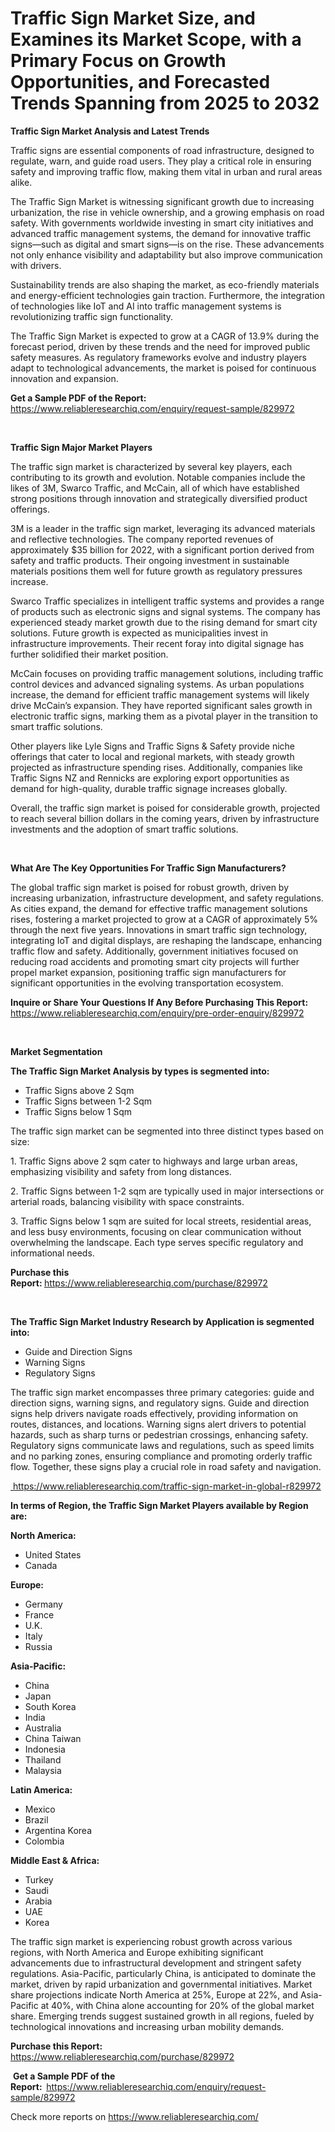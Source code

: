 <p><h1>Traffic Sign Market Size, and Examines its Market Scope, with a Primary Focus on Growth Opportunities, and Forecasted Trends Spanning from 2025 to 2032</h1></p><p><strong>Traffic Sign Market Analysis and Latest Trends</strong></p>
<p><p>Traffic signs are essential components of road infrastructure, designed to regulate, warn, and guide road users. They play a critical role in ensuring safety and improving traffic flow, making them vital in urban and rural areas alike.</p><p>The Traffic Sign Market is witnessing significant growth due to increasing urbanization, the rise in vehicle ownership, and a growing emphasis on road safety. With governments worldwide investing in smart city initiatives and advanced traffic management systems, the demand for innovative traffic signs—such as digital and smart signs—is on the rise. These advancements not only enhance visibility and adaptability but also improve communication with drivers.</p><p>Sustainability trends are also shaping the market, as eco-friendly materials and energy-efficient technologies gain traction. Furthermore, the integration of technologies like IoT and AI into traffic management systems is revolutionizing traffic sign functionality.</p><p>The Traffic Sign Market is expected to grow at a CAGR of 13.9% during the forecast period, driven by these trends and the need for improved public safety measures. As regulatory frameworks evolve and industry players adapt to technological advancements, the market is poised for continuous innovation and expansion.</p></p>
<p><strong>Get a Sample PDF of the Report:&nbsp;</strong> <a href="https://www.reliableresearchiq.com/enquiry/request-sample/829972?utm_campaign=2739&utm_medium=2&utm_source=Github&utm_content=ia&utm_term=01042025&utm_id=traffic-sign">https://www.reliableresearchiq.com/enquiry/request-sample/829972</a></p>
<p>&nbsp;</p>
<p><strong>Traffic Sign Major Market Players</strong></p>
<p><p>The traffic sign market is characterized by several key players, each contributing to its growth and evolution. Notable companies include the likes of 3M, Swarco Traffic, and McCain, all of which have established strong positions through innovation and strategically diversified product offerings.</p><p>3M is a leader in the traffic sign market, leveraging its advanced materials and reflective technologies. The company reported revenues of approximately $35 billion for 2022, with a significant portion derived from safety and traffic products. Their ongoing investment in sustainable materials positions them well for future growth as regulatory pressures increase.</p><p>Swarco Traffic specializes in intelligent traffic systems and provides a range of products such as electronic signs and signal systems. The company has experienced steady market growth due to the rising demand for smart city solutions. Future growth is expected as municipalities invest in infrastructure improvements. Their recent foray into digital signage has further solidified their market position.</p><p>McCain focuses on providing traffic management solutions, including traffic control devices and advanced signaling systems. As urban populations increase, the demand for efficient traffic management systems will likely drive McCain’s expansion. They have reported significant sales growth in electronic traffic signs, marking them as a pivotal player in the transition to smart traffic solutions.</p><p>Other players like Lyle Signs and Traffic Signs & Safety provide niche offerings that cater to local and regional markets, with steady growth projected as infrastructure spending rises. Additionally, companies like Traffic Signs NZ and Rennicks are exploring export opportunities as demand for high-quality, durable traffic signage increases globally.</p><p>Overall, the traffic sign market is poised for considerable growth, projected to reach several billion dollars in the coming years, driven by infrastructure investments and the adoption of smart traffic solutions.</p></p>
<p>&nbsp;</p>
<p><strong>What Are The Key Opportunities For Traffic Sign Manufacturers?</strong></p>
<p><p>The global traffic sign market is poised for robust growth, driven by increasing urbanization, infrastructure development, and safety regulations. As cities expand, the demand for effective traffic management solutions rises, fostering a market projected to grow at a CAGR of approximately 5% through the next five years. Innovations in smart traffic sign technology, integrating IoT and digital displays, are reshaping the landscape, enhancing traffic flow and safety. Additionally, government initiatives focused on reducing road accidents and promoting smart city projects will further propel market expansion, positioning traffic sign manufacturers for significant opportunities in the evolving transportation ecosystem.</p></p>
<p><strong>Inquire or Share Your Questions If Any Before Purchasing This Report:</strong> <a href="https://www.reliableresearchiq.com/enquiry/pre-order-enquiry/829972?utm_campaign=2739&utm_medium=2&utm_source=Github&utm_content=ia&utm_term=01042025&utm_id=traffic-sign">https://www.reliableresearchiq.com/enquiry/pre-order-enquiry/829972</a></p>
<p>&nbsp;</p>
<p><strong>Market Segmentation</strong></p>
<p><strong>The Traffic Sign Market Analysis by types is segmented into:</strong></p>
<p><ul><li>Traffic Signs above 2 Sqm</li><li>Traffic Signs between 1-2 Sqm</li><li>Traffic Signs below 1 Sqm</li></ul></p>
<p><p>The traffic sign market can be segmented into three distinct types based on size: </p><p>1. Traffic Signs above 2 sqm cater to highways and large urban areas, emphasizing visibility and safety from long distances. </p><p>2. Traffic Signs between 1-2 sqm are typically used in major intersections or arterial roads, balancing visibility with space constraints. </p><p>3. Traffic Signs below 1 sqm are suited for local streets, residential areas, and less busy environments, focusing on clear communication without overwhelming the landscape. Each type serves specific regulatory and informational needs.</p></p>
<p><strong>Purchase this Report:&nbsp;</strong><a href="https://www.reliableresearchiq.com/purchase/829972?utm_campaign=2739&utm_medium=2&utm_source=Github&utm_content=ia&utm_term=01042025&utm_id=traffic-sign">https://www.reliableresearchiq.com/purchase/829972</a></p>
<p>&nbsp;</p>
<p><strong>The Traffic Sign Market Industry Research by Application is segmented into:</strong></p>
<p><ul><li>Guide and Direction Signs</li><li>Warning Signs</li><li>Regulatory Signs</li></ul></p>
<p><p>The traffic sign market encompasses three primary categories: guide and direction signs, warning signs, and regulatory signs. Guide and direction signs help drivers navigate roads effectively, providing information on routes, distances, and locations. Warning signs alert drivers to potential hazards, such as sharp turns or pedestrian crossings, enhancing safety. Regulatory signs communicate laws and regulations, such as speed limits and no parking zones, ensuring compliance and promoting orderly traffic flow. Together, these signs play a crucial role in road safety and navigation.</p></p>
<p><a href="https://www.reliableresearchiq.com/traffic-sign-market-in-global-r829972?utm_campaign=2739&utm_medium=2&utm_source=Github&utm_content=ia&utm_term=01042025&utm_id=traffic-sign">&nbsp;https://www.reliableresearchiq.com/traffic-sign-market-in-global-r829972</a></p>
<p><strong>In terms of Region, the Traffic Sign Market Players available by Region are:</strong></p>
<p>
    <p> <strong> North America: </strong>
        <ul>
            <li>United States</li>
            <li>Canada</li>
        </ul>
        </p> 
    <p> <strong> Europe: </strong>
        <ul>
            <li>Germany</li>
            <li>France</li>
            <li>U.K.</li>
            <li>Italy</li>
            <li>Russia</li>
        </ul>
        </p> 
    <p> <strong> Asia-Pacific: </strong>
        <ul>
            <li>China</li>
            <li>Japan</li>
            <li>South Korea</li>
            <li>India</li>
            <li>Australia</li>
            <li>China Taiwan</li>
            <li>Indonesia</li>
            <li>Thailand</li>
            <li>Malaysia</li>
        </ul>
        </p> 
    <p> <strong> Latin America: </strong>
        <ul>
            <li>Mexico</li>
            <li>Brazil</li>
            <li>Argentina Korea</li>
            <li>Colombia</li>
        </ul>
        </p> 
    <p> <strong> Middle East & Africa: </strong>
        <ul>
            <li>Turkey</li>
            <li>Saudi</li>
            <li>Arabia</li>
            <li>UAE</li>
            <li>Korea</li>
        </ul>
    </p>
    </p>
<p><p>The traffic sign market is experiencing robust growth across various regions, with North America and Europe exhibiting significant advancements due to infrastructural development and stringent safety regulations. Asia-Pacific, particularly China, is anticipated to dominate the market, driven by rapid urbanization and governmental initiatives. Market share projections indicate North America at 25%, Europe at 22%, and Asia-Pacific at 40%, with China alone accounting for 20% of the global market share. Emerging trends suggest sustained growth in all regions, fueled by technological innovations and increasing urban mobility demands.</p></p>
<p><strong>Purchase this Report: </strong><a href="https://www.reliableresearchiq.com/purchase/829972?utm_campaign=2739&utm_medium=2&utm_source=Github&utm_content=ia&utm_term=01042025&utm_id=traffic-sign">https://www.reliableresearchiq.com/purchase/829972</a></p>
<p>&nbsp;<strong>Get a Sample PDF of the Report:&nbsp;&nbsp;</strong><a href="https://www.reliableresearchiq.com/enquiry/request-sample/829972?utm_campaign=2739&utm_medium=2&utm_source=Github&utm_content=ia&utm_term=01042025&utm_id=traffic-sign">https://www.reliableresearchiq.com/enquiry/request-sample/829972</a></p>
<p><strong></strong></p>
<p>Check more reports on <a href="https://www.reliableresearchiq.com/?utm_campaign=2739&utm_medium=2&utm_source=Github&utm_content=ia&utm_term=01042025&utm_id=traffic-sign">https://www.reliableresearchiq.com/</a></p>